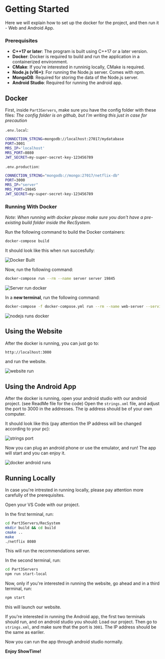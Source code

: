 # Getting Started

Here we will explain how to set up the docker for the project, and then run it - Web and Android App.

### Prerequisites
- **C++17 or later**: The program is built using C++17 or a later version.
- **Docker**: Docker is required to build and run the application in a containerized environment.
- **CMake**: If you're interested in runninig locally, CMake is required.
- **Node.js (v16+)**: For running the Node.js server. Comes with npm.
- **MongoDB**: Required for storing the data of the Node.js server.
- **Android Studio**: Required for running the android app.

## Docker

First, inside `Part3Servers`, make sure you have the config folder with these files:
*The config folder is on github, but I'm writing this just in case for precaution*

`.env.local`:
```bash
CONNECTION_STRING=mongodb://localhost:27017/mydatabase
PORT=3001
MRS_IP='localhost'
MRS_PORT=8080
JWT_SECRET=my-super-secret-key-123456789
```

`.env.production`:

```bash
CONNECTION_STRING="mongodb://mongo:27017/netflix-db"
PORT=3000
MRS_IP="server"
MRS_PORT=19845
JWT_SECRET=my-super-secret-key-123456789
```

### Running With Docker

*Note: When running with docker please make sure you don't have a pre-existing build folder inside the RecSystem.*

Run the following command to build the Docker containers:

```bash
docker-compose build
```

It should look like this when run succesfully:

![Docker Built](https://github.com/user-attachments/assets/ac037a2e-d8b3-4486-8229-5674f48d3f14)

Now, run the following command:

```bash
docker-compose run --rm --name server server 19845
```

![Server run docker](https://github.com/user-attachments/assets/8e9776b2-087a-48b1-b393-9ba887daa0a2)

In a **new terminal**, run the following command:

```bash
docker-compose -f docker-compose.yml run --rm --name web-server --service-ports web-server
```

![nodejs runs docker](https://github.com/user-attachments/assets/9c9abb2e-1729-418d-b2a3-ebb4c74be5bd)

## Using the Website

After the docker is running, you can just go to:

```bash
http://localhost:3000
```

and run the website.

![website run](https://github.com/user-attachments/assets/26536654-f4bc-482a-a064-8c6b69cad21a)

## Using the Android App

After the docker is running, open your android studio with our android project. (see ReadMe file for the code)
Open the `strings.xml` file, and adjust the port to 3000 in the addresses. The ip address should be of your own computer.

It should look like this (pay attention the IP address will be changed according to your pc):

![strings port](https://github.com/user-attachments/assets/e9c68884-ebb8-42b4-88b8-ac31bcd2ba53)

Now you can plug an android phone or use the emulator, and run! The app will start and you can enjoy it.

![docker android runs](https://github.com/user-attachments/assets/62bfe5b5-7b2b-4323-9516-6d1a93a1149f)

## Running Locally

In case you're intrested in running locally, please pay attention more carefully of the prerequisites.

Open your VS Code with our project.

In the first terminal, run:

```bash
cd Part3Servers/RecSystem
mkdir build && cd build
cmake ..
make
./netflix 8080
```

This will run the recommendations server.

In the second terminal, run:

```bash
cd Part3Servers
npm run start-local
```

Now, only if you're interested in running the website, go ahead and in a third terminal, run:

```bash
npm start
```

this will launch our website.

If you're interested in running the Android app, the first two terminals should run, and on android studio you should:
Load our project.
Then go to `strings.xml`, and make sure that the port is `3001`.
The IP address should be the same as eariler.

Now you can run the app through android studio normally.


**Enjoy ShowTime!**
